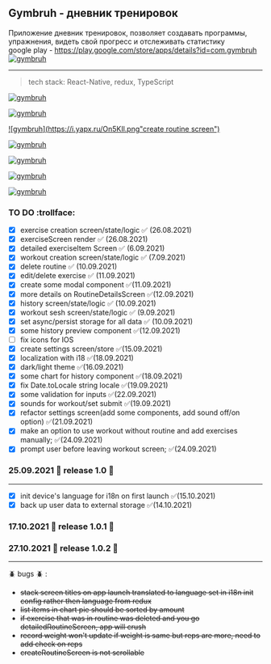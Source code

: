 ## Gymbruh - дневник тренировок

Приложение дневник тренировок, позволяет создавать программы, упражнения, видеть свой прогресс и отслеживать статистику\
google play - https://play.google.com/store/apps/details?id=com.gymbruh
\
[![gymbruh](https://i.yapx.ru/OVV0wm.jpg "google play")](https://i.yapx.ru/OVV0wm.jpg)
***

>tech stack:
React-Native, redux, TypeScript

[![gymbruh](https://i.yapx.ru/On5KLl.png "home screen")](https://i.yapx.ru/On5KLl.png)

[![gymbruh](https://i.yapx.ru/On5KWl.png "settings screen")](https://i.yapx.ru/On5KWl.png)

[![gymbruh](https://i.yapx.ru/On5KIl.png"create routine screen")](https://i.yapx.ru/On5KIl.png)

[![gymbruh](https://i.yapx.ru/On5KJl.png "workout screen")](https://i.yapx.ru/On5KJl.png)

[![gymbruh](https://i.yapx.ru/On5KMl.png "history screen")](https://i.yapx.ru/On5KMl.png)


[![gymbruh](https://i.yapx.ru/On5KOl.png "exercise detailed screen")](https://i.yapx.ru/On5KOl.png)

[![gymbruh](https://i.yapx.ru/On5KTl.png "routine detailed screen")](https://i.yapx.ru/On5KTl.png)


### TO DO :trollface:

- [x] exercise creation screen/state/logic ✅ (26.08.2021)
- [x] exerciseScreen render ✅ (26.08.2021)
- [x] detailed exerciseItem Screen ✅ (6.09.2021)
- [x] workout  creation screen/state/logic ✅ (7.09.2021)
- [x] delete routine ✅ (10.09.2021)
- [x] edit/delete exercise  ✅ (11.09.2021)
- [x] create some modal component  ✅(11.09.2021)
- [x] more details on RoutineDetailsScreen ✅(12.09.2021)
- [x] history screen/state/logic ✅ (10.09.2021)
- [x] workout sesh screen/state/logic ✅ (9.09.2021)
- [x] set async/persist  storage for all data ✅ (10.09.2021)
- [x] some history preview component ✅(12.09.2021)
- [ ] fix icons for IOS
- [x] create settings screen/store   ✅(15.09.2021)
- [x] localization with i18   ✅(18.09.2021)
- [x] dark/light theme  ✅(16.09.2021)
- [x] some chart for history component   ✅(18.09.2021)
- [x] fix Date.toLocale string locale  ✅(19.09.2021)
- [x] some validation for inputs  ✅(22.09.2021)
- [x] sounds for workout/set submit ✅(19.09.2021)
- [x] refactor settings screen(add some components, add sound off/on option) ✅(21.09.2021)
- [x] make an option to use workout without routine and add exercises manually;  ✅(24.09.2021)
- [x] prompt user before leaving workout screen; ✅(24.09.2021)

 ### 25.09.2021 🐄 release 1.0 🐄
___

- [x] init device's language for i18n on first launch ✅(15.10.2021)
- [x] back up user data to external storage ✅(14.10.2021)

 ### 17.10.2021 🐄 release 1.0.1 🐄
 ### 27.10.2021 🐄 release 1.0.2 🐄
___

:beetle: bugs :beetle: :
- ~~stack screen titles on app launch translated to language  set in i18n init config rather then language from redux~~
- ~~list items in chart pie should be sorted by amount~~
- ~~if exercise that was in routine was deleted and you go detailedRoutineScreen, app will crush~~
- ~~record weight won't update if weight is same but reps are more, need to add check on reps~~
- ~~createRoutineScreen is not scrollable~~